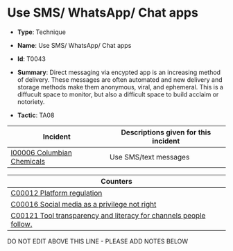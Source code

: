 # Use SMS/ WhatsApp/ Chat apps

* **Type**: Technique

* **Name**: Use SMS/ WhatsApp/ Chat apps

* **Id**: T0043

* **Summary**: Direct messaging via encypted app is an increasing method of delivery. These messages are often automated and new delivery and storage methods make them anonymous, viral, and ephemeral. This is a diffucult space to monitor, but also a difficult space to build acclaim or notoriety.

* **Tactic**: TA08


| Incident | Descriptions given for this incident |
| -------- | -------------------- |
| [I00006 Columbian Chemicals](../incidents/I00006.md) | Use SMS/text messages |



| Counters |
| -------- |
| [C00012 Platform regulation](../counters/C00012.md) |
| [C00016 Social media as a privilege not right](../counters/C00016.md) |
| [C00121 Tool transparency and literacy for channels people follow. ](../counters/C00121.md) |


DO NOT EDIT ABOVE THIS LINE - PLEASE ADD NOTES BELOW